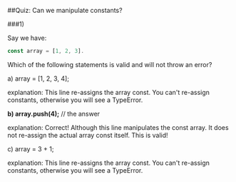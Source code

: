 ##Quiz: Can we manipulate constants?

###1)

Say we have:

```javascript
const array = [1, 2, 3].
```

Which of the following statements is valid and will not throw an error?

a) array = [1, 2, 3, 4];

explanation: This line re-assigns the array const. You can't re-assign constants, otherwise you will see a TypeError.

**b) array.push(4);** // the answer

explanation: Correct! Although this line manipulates the const array. It does not re-assign the actual array const itself. This is valid!

c) array = 3 + 1;

explanation: This line re-assigns the array const. You can't re-assign constants, otherwise you will see a TypeError.
